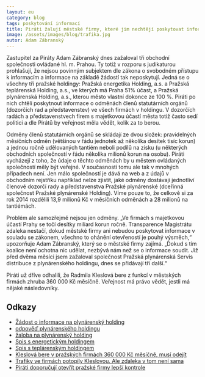 ```yaml
---
layout: eu
category: blog
tags: poskytování informací
title: Piráti žalují městské firmy, které jim nechtějí poskytovat informace
image: /assets/images/blog/trafika.jpg
autor: Adam Zábranský
---
```


Zastupitel za Piráty Adam Zábranský dnes zažaloval tři obchodní společnosti ovládané hl. m. Prahou. Ty totiž v rozporu s judikaturou prohlašují, že nejsou povinným subjektem dle zákona o svobodném přístupu k informacím a informace na základě žádostí tak neposkytují. Jedná se o všechny tři pražské holdingy: Pražská energetika Holding, a.s. a Pražská teplárenská Holding, a.s., ve kterých má Praha 51% účast, a Pražská plynárenská Holding, a.s., kterou město vlastní dokonce ze 100 %. Piráti po nich chtěli poskytnout informace o odměnách členů statutárních orgánů (dozorčích rad a představenstev) ve všech firmách v holdingu. V dozorčích radách a představenstvech firem s majetkovou účastí města totiž často sedí politici a dle Pirátů by veřejnost měla vědět, kolik za to berou.

Odměny členů statutárních orgánů se skládají ze dvou složek: pravidelných měsíčních odměn (většinou v řádu jednotek až několika desítek tisíc korun) a jednou ročně udělovaných tantiém neboli podílů na zisku (u některých obchodních společností v řádu několika milionů korun na osobu). Piráti vycházejí z toho, že údaje o těchto odměnách by u městem ovládaných společností měly být veřejné. V současnosti tomu ale tak v mnohých případech není. Jen málo společností je dává na web a z údajů v obchodním rejstříku například nelze zjistit, jaké odměny dostávají jednotliví členové dozorčí rady a představenstva Pražské plynárenské (dceřinná společnost Pražské plynárenské Holding). Víme pouze to, že celkově si za rok 2014 rozdělili 13,9 milionů Kč v měsíčních odměnách a 28 milionů na tantiémách.

Problém ale samozřejmě nejsou jen odměny. „Ve firmách s majetkovou účastí Prahy se točí desítky miliard korun ročně. Transparence Magistrátu zdaleka nestačí, dokud městské firmy ani nebudou poskytovat informace v souladu se zákonem, všechno to ohánění otevřeností je pouhý výsměch,“ upozorňuje Adam Zábranský, který se o městské firmy zajímá. „Dokud s tím koalice není ochotna nic udělat, nezbývá nám než se o informace soudit. Již před dvěma měsíci jsem zažaloval společnost Pražská plynárenská Servis distribuce z plynárenského holdingu, dnes se přidávají tři další.“

Piráti už dříve odhalili, že Radmila Kleslová bere z funkcí v městských firmách zhruba 360 000 Kč měsíčně. Veřejnost má právo vědět, jestli má nějaké následovníky.

Odkazy
-------------
- [Žádost o informace na plynárenský holding](https://github.com/pirati-cz/KlubPraha/blob/master/spisy/2015/123-odmeny-v-plynarenskem-holdingu/1-zadost/main.pdf)
- [odpověď plynárenského holdingu](https://github.com/pirati-cz/KlubPraha/blob/master/spisy/2015/123-odmeny-v-plynarenskem-holdingu/3-odpoved/odpoved.pdf)
- [žaloba na plynárenský holding](https://github.com/pirati-cz/KlubPraha/raw/master/spisy/2015/123-odmeny-v-plynarenskem-holdingu/4-zaloba/zaloba%20PPH.odt)
- [Spis s energetickým holdingem](https://github.com/pirati-cz/KlubPraha/tree/master/spisy/2015/122-odmeny-v-energetickem-holdingu)
- [Spis s teplárenským holdingem](https://github.com/pirati-cz/KlubPraha/tree/master/spisy/2015/124-odmeny-v-teplarenskem-holdingu)
- [Kleslová bere v pražských firmách 360 000 Kč měsíčně, musí odejít](https://praha.pirati.cz/kleslova-musi-pryc.html)
- [Trafiky ve firmách potopily Kleslovou. Ale zdaleka v tom není sama](http://neovlivni.cz/trafiky-ve-firmach-potopily-kleslovou-ale-zdaleka-v-tom-neni-sama/)
- [Piráti doporučují otevřít pražské firmy lepší kontrole](https://praha.pirati.cz/podnety-k-otevreni-firem.html)